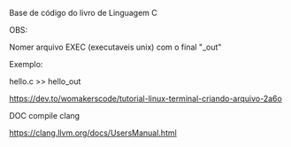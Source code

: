 Base de código do livro de Linguagem C


OBS:

Nomer arquivo EXEC (executaveis unix) com o final "_out" 


Exemplo: 

hello.c >> hello_out

https://dev.to/womakerscode/tutorial-linux-terminal-criando-arquivo-2a6o

DOC compile clang 

https://clang.llvm.org/docs/UsersManual.html